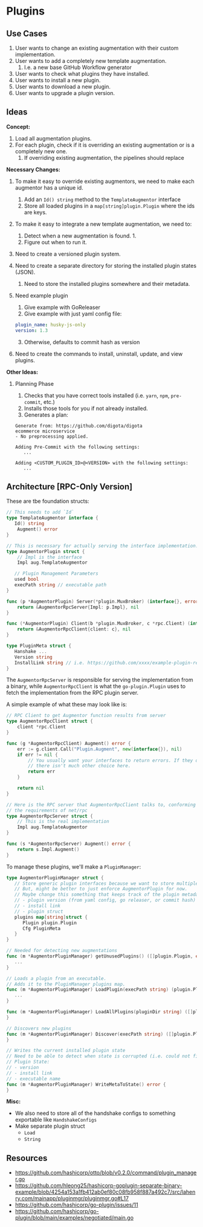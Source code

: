 # Plugins

## Use Cases

1. User wants to change an existing augmentation with their custom implementation.
2. User wants to add a completely new template augmentation.
   1. I.e. a new base GitHub Workflow generator
3. User wants to check what plugins they have installed.
4. User wants to install a new plugin.
5. User wants to download a new plugin.
6. User wants to upgrade a plugin version.

## Ideas

**Concept:**

1. Load all augmentation plugins.
2. For each plugin, check if it is overriding an existing augmentation or is a completely new one.
   1. If overriding existing augmentation, the pipelines should replace

**Necessary Changes:**

1. To make it easy to override existing augmentors, we need to make each augmentor has a unique id.
   1. Add an `Id() string` method to the `TemplateAugmentor` interface
   2. Store all loaded plugins in a `map[string]plugin.Plugin` where the ids are keys.
2. To make it easy to integrate a new template augmentation, we need to:
   1. Detect when a new augmentation is found.
      1.
   2. Figure out when to run it.
3. Need to create a versioned plugin system.
4. Need to create a separate directory for storing the installed plugin states (JSON).
   1. Need to store the installed plugins somewhere and their metadata.
5. Need example plugin

   1. Give example with GoReleaser
   2. Give example with just yaml config file:

   ```yaml
   plugin_name: husky-js-only
   version: 1.3
   ```

   3. Otherwise, defaults to commit hash as version

6. Need to create the commands to install, uninstall, update, and view plugins.

**Other Ideas:**

1. Planning Phase

   1. Checks that you have correct tools installed (i.e. `yarn`, `npm`, `pre-commit`, etc.)
   2. Installs those tools for you if not already installed.
   3. Generates a plan:

   ```
   Generate from: https://github.com/digota/digota
   ecommerce microservice
   - No preprocessing applied.

   Adding Pre-Commit with the following settings:
      ...

   Adding <CUSTOM_PLUGIN_ID>@<VERSION> with the following settings:
      ...
   ```

## Architecture [RPC-Only Version]

These are tbe foundation structs:

```go
// This needs to add `Id`
type TemplateAugmentor interface {
   Id() string
	Augment() error
}
```

```go
// This is necessary for actually serving the interface implementation.
type AugmentorPlugin struct {
	// Impl is the interface
	Impl aug.TemplateAugmentor

   // Plugin Management Parameters
   used bool
   execPath string // executable path
}

func (p *AugmentorPlugin) Server(*plugin.MuxBroker) (interface{}, error) {
	return &AugmentorRpcServer{Impl: p.Impl}, nil
}

func (*AugmentorPlugin) Client(b *plugin.MuxBroker, c *rpc.Client) (interface{}, error) {
	return &AugmentorRpcClient{client: c}, nil
}

type PluginMeta struct {
   Hanshake ...
   Version string
   InstallLink string // i.e. https://github.com/xxxx/example-plugin-repo
}
```

The `AugmentorRpcServer` is responsible for serving the implementation from a binary, while `AugmentorRpcClient` is what the `go-plugin.Plugin` uses to fetch the implementation from the RPC plugin server.

A simple example of what these may look like is:

```go
// RPC Client to get Augmentor function results from server
type AugmentorRpcClient struct {
	client *rpc.Client
}

func (g *AugmentorRpcClient) Augment() error {
	err := g.client.Call("Plugin.Augment", new(interface{}), nil)
	if err != nil {
		// You usually want your interfaces to return errors. If they don't,
		// there isn't much other choice here.
		return err
	}

	return nil
}

// Here is the RPC server that AugmentorRpcClient talks to, conforming to
// the requirements of net/rpc
type AugmentorRpcServer struct {
	// This is the real implementation
	Impl aug.TemplateAugmentor
}

func (s *AugmentorRpcServer) Augment() error {
	return s.Impl.Augment()
}
```

To manage these plugins, we'll make a `PluginManager`:

```go
type AugmentorPluginManager struct {
   // Store generic plugin interfaces because we want to store multiple plugin types
   // But, might be better to just enforce AugmentorPlugin for now.
   // Maybe change this something that keeps track of the plugin metadata
   // - plugin version (from yaml config, go releaser, or commit hash)
   // - install link
   // - plugin struct
   plugins map[string]struct {
      Plugin plugin.Plugin
      Cfg PluginMeta
   }
}

// Needed for detecting new augmentations
func (m *AugmentorPluginManager) getUnusedPlugins() ([]plugin.Plugin, error) {
   ...
}

// Loads a plugin from an executable.
// Adds it to the PluginManager plugins map.
func (m *AugmentorPluginManager) LoadPlugin(execPath string) (plugin.Plugin, error) {
   ...
}

func (m *AugmentorPluginManager) LoadAllPlugins(pluginDir string) ([]plugin.Plugin, error) {
}

// Discovers new plugins
func (m *AugmentorPluginManager) Discover(execPath string) ([]plugin.Plugin, error) {
}

// Writes the current installed plugin state
// Need to be able to detect when state is corrupted (i.e. could not find state for installed executable)
// Plugin State:
// - version
// - install link
// - executable name
func (m *AugmentorPluginManager) WriteMetaToState() error {
}
```

**Misc:**

- We also need to store all of the handshake configs to something exportable like `HandshakeConfigs`
- Make separate plugin struct
  - `Load`
  - `String`

## Resources

- https://github.com/hashicorp/otto/blob/v0.2.0/command/plugin_manager.go
- https://github.com/hleong25/hashicorp-goplugin-separate-binary-example/blob/4254a153a1fb412ab0ef80c08fb958f887a492c7/src/lahenry.com/mainapp/pluginmgr/pluginmgr.go#L17
- https://github.com/hashicorp/go-plugin/issues/11
- https://github.com/hashicorp/go-plugin/blob/main/examples/negotiated/main.go

